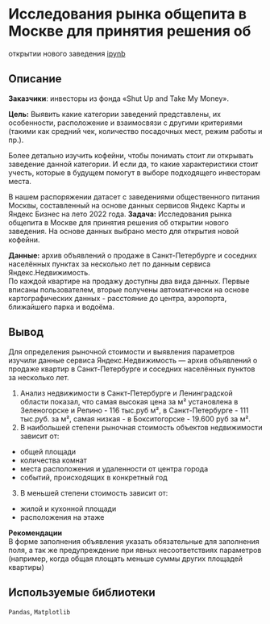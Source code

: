 # Исследования рынка общепита в Москве для принятия решения об
открытии нового заведения
[ipynb](https://github.com/Ekaterina-Smurova/yandex.practicum-da/blob/main/%D0%90%D0%BD%D0%B0%D0%BB%D0%B8%D0%B7%20%D1%80%D1%8B%D0%BD%D0%BA%D0%B0%20%D0%BD%D0%B5%D0%B4%D0%B2%D0%B8%D0%B6%D0%B8%D0%BC%D0%BE%D1%81%D1%82%D0%B8/%D0%98%D1%81%D1%81%D0%BB%D0%B5%D0%B4%D0%BE%D0%B2%D0%B0%D0%BD%D0%B8%D0%B5%20%D0%BE%D0%B1%D1%8A%D1%8F%D0%B2%D0%BB%D0%B5%D0%BD%D0%B8%D0%B9%20%D0%BE%20%D0%BF%D1%80%D0%BE%D0%B4%D0%B0%D0%B6%D0%B5%20%D0%BA%D0%B2%D0%B0%D1%80%D1%82%D0%B8%D1%80.ipynb)
## Описание
**Заказчики**: инвесторы из фонда «Shut Up and Take My Money».

**Цель:**  Выявить какие категории заведений представлены, их особенности, расположение и взаимосвязи с другими критериями (такими как средний чек, количество посадочных мест, режим работы и пр.).

Более детально изучить кофейни, чтобы понимать стоит ли открывать заведение данной категории. И если да, то какие характеристики стоит учесть, которые в будущем помогут в выборе подходящего инвесторам места.

В нашем распоряжении датасет с заведениями общественного питания Москвы, составленный на основе данных сервисов Яндекс Карты и Яндекс Бизнес на лето 2022 года. 
**Задача:** Исследования рынка общепита в Москве для принятия решения об
открытии нового заведения. На основе данных выбрано место для открытия новой кофейни. 

**Данные:** архив объявлений о продаже в Санкт-Петербурге и соседних населённых пунктах за несколько лет по данным сервиса Яндекс.Недвижимость.  
По каждой квартире на продажу доступны два вида данных. Первые вписаны пользователем, вторые получены автоматически на основе картографических данных - расстояние до центра, аэропорта, ближайшего парка и водоёма.
## Вывод  
Для определения рыночной стоимости и выявления параметров изучили данные сервиса Яндекс.Недвижимость — архив объявлений о продаже квартир в Санкт-Петербурге и соседних населённых пунктов за несколько лет.  

1. Анализ недвижимости в Санкт-Петербурге и Ленинградской области показал, что самая высокая цена за м² установлена в Зеленогорске  и Репино - 116 тыс.руб м², в Санкт-Петербурге - 111 тыс.руб. за м², самая низкая - в Бокситогорске - 19.600 руб за м².
2. В наибольшей степени рыночная стоимость объектов недвижимости зависит от:
* общей площади
* количества комнат
* места расположения и удаленности от центра города
* событий, происходящих в конкретный год
3. В меньшей степени стоимость зависит от:
* жилой и кухонной площади
* расположения на этаже  

**Рекомендации**  
В форме заполнения объявления указать обязательные для заполнения поля, а так же предупреждение при явных несоответствиях параметров (например, когда общая площать меньше суммы других площадей квартиры)  
## Используемые библиотеки  
`Pandas`, `Matplotlib`
